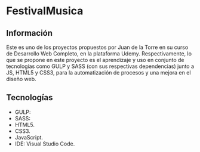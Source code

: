 # FestivalMusica
 
## Información

Este es uno de los proyectos propuestos por Juan de la Torre en su curso de Desarrollo Web Completo,
en la plataforma Udemy. Respectivamente, lo que se propone en este proyecto es el aprendizaje y uso en conjunto de tecnologías como GULP y SASS (con sus respectivas dependencias) junto a JS, HTML5 y CSS3, para la automatización de procesos y una mejora en el diseño web.

## Tecnologías

- GULP:
- SASS:
- HTML5.
- CSS3.
- JavaScript.
- IDE: Visual Studio Code.